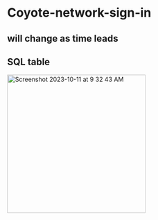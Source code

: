 # Coyote-network-sign-in

<h2> will change as time leads</h2>
  
<h2> SQL table </h2>
<img width="319" alt="Screenshot 2023-10-11 at 9 32 43 AM" src="https://github.com/White-OvO/Coyote-network-sign-in/assets/120700219/f7b0ad6e-3cb5-4f5a-a5b0-47f4e6938035">

